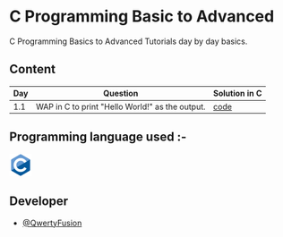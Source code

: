 # C Programming Basic to Advanced
C Programming Basics to Advanced Tutorials day by day basics.

## Content
|Day | Question | Solution in C |
|--|--|--|
| 1.1 | WAP in C to print "Hello World!" as the output. | [code](Code_Solutions/Day_1/Program_1.c) |

## Programming language used :-
<a href="https://www.cprogramming.com/" target="_blank" rel="noreferrer"> <img src="https://raw.githubusercontent.com/devicons/devicon/master/icons/c/c-original.svg" alt="c" width="40" height="40"/> </a>

## Developer
*   [@QwertyFusion](https://github.com/QwertyFusion)
